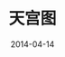 ---
discogs_id: 14623106
title: 天宫图
artists: ['窦唯', '莫西子诗', '子枫']
date: 2014-04-14
genre: ['Electronic']
image: 天宫图-14623106.jpg
label: 九洲音像出版公司
country: China
styles: ['Ambient', 'Experimental']
category: Ambient
---